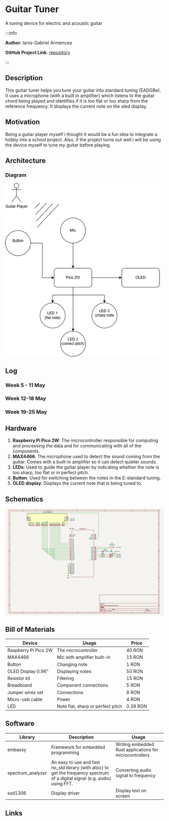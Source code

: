 # Guitar Tuner
A tuning device for electric and acoustic guitar


:::info

**Author**: Ianis-Gabriel Armencea

**GitHub Project Link**: [repository](https://github.com/UPB-PMRust-Students/proiect-iamc03)

:::


## Description

This guitar tuner helps you tune your guitar into standard tuning (EADGBe). It uses a microphone (with a built in
amplifier) which listens to the guitar chord being played and identifies if it is too flat or too sharp from the
reference frequency. It displays the current note on the oled display.

## Motivation

Being a guitar player myself i thought it would be a fun idea to integrate a hobby into a school project. Also,
if the project turns out well i will be using the device myself to tune my guitar before playing.

## Architecture
### Diagram
![alt text](architecture_pm.webp)

## Log
### Week 5 - 11 May
### Week 12-18 May
### Week 19-25 May

## Hardware

1. **Raspberry Pi Pico 2W**: The microcontroller responsible for computing and processing the data and for communicating with all of the components.
2. **MAX4466**: The microphone used to detect the sound coming from the guitar. Comes with a built-in amplifier so it can detect quieter sounds.
3. **LEDs**: Used to guide the guitar player by indicating whether the note is too sharp, too flat or in perfect pitch.
4. **Button**: Used for switching between the notes in the E-standard tuning.
5. **OLED display**: Displays the current note that is being tuned to.

## Schematics
![alt text](schematic.webp)


## Bill of Materials
| Device | Usage | Price |
| ------ | ----- | ----- |
| Raspberry Pi Pico 2W | The microcontroller | 40 RON |
| MAX4466 | Mic with amplifier built-in | 15 RON |
| Button | Changing note | 1 RON |
| OLED Display 0.96" | Displaying notes | 50 RON |
| Resistor kit | Filtering | 15 RON |
| Breadboard | Component connections | 5 RON |
| Jumper wires set | Connections | 8 RON |
| Micro-usb cable | Power | 4 RON |
| LED | Note flat, sharp or perfect pitch | 0.39 RON | 

## Software

| Library | Description | Usage |
| ------- | ----------- | ----- |
| embassy | Framework for embedded programming | Writing embedded Rust applications for microcontrollers |
| spectrum_analyzer | An easy to use and fast no_std library (with alloc) to get the frequency spectrum of a digital signal (e.g. audio) using FFT. | Converting audio signal to frequency |
| ssd1306 | Display driver | Display text on screen |

## Links
